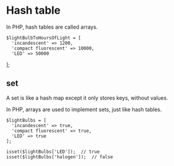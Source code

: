 # Hash table

In PHP, hash tables are called arrays.

    $lightBulbToHoursOfLight = [
      'incandescent' => 1200,
      'compact fluorescent' => 10000,
      'LED' => 50000
  ];

## set

A set is like a hash map except it only stores keys, without values.

In PHP, arrays are used to implement sets, just like hash tables.

    $lightBulbs = [
      'incandescent' => true,
      'compact fluorescent' => true,
      'LED' => true
    ];

    isset($lightBulbs['LED']);  // true
    isset($lightBulbs['halogen']);  // false
